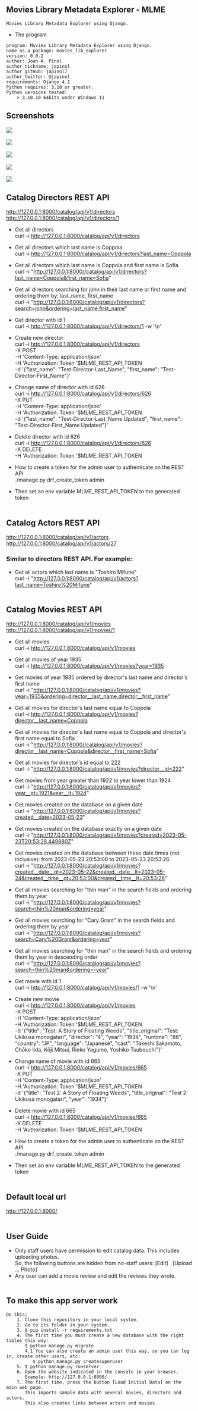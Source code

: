 ## Movies Library Metadata Explorer - MLME

    Movies Library Metadata Explorer using Django.


   * The program 

	program: Movies Library Metadata Explorer using Django.
    name as a package: movies_lib_explorer 
	version: 0.0.2
	author: Joan A. Pinol
	author_nickname: japinol
	author_gitHub: japinol7
	author_twitter: @japinol
	requirements: Django 4.1
	Python requires: 3.10 or greater.
	Python versions tested: 
        > 3.10.10 64bits under Windows 11


## Screenshots

<img src="screenshots/screenshot1.png"> <br/> <br/>
<img src="screenshots/screenshot2.png"> <br/> <br/>
<img src="screenshots/screenshot3.png"> <br/> <br/>
<img src="screenshots/screenshot4.png"> <br/> <br/>
<img src="screenshots/screenshot5.png"> <br/>


## Catalog Directors REST API

http://127.0.0.1:8000/catalog/api/v1/directors  <br/>
http://127.0.0.1:8000/catalog/api/v1/directors/1


* Get all directors <br/>
curl -i http://127.0.0.1:8000/catalog/api/v1/directors


* Get all directors which last name is Coppola<br/>
curl -i http://127.0.0.1:8000/catalog/api/v1/directors?last_name=Coppola


* Get all directors which last name is Coppola and first name is Sofia<br/>
curl -i "http://127.0.0.1:8000//catalog/api/v1/directors?last_name=Coppola&first_name=Sofia"


* Get all directors searching for john in their last name or first name and ordering them by: last_name, first_name <br/>
curl -i "http://127.0.0.1:8000/catalog/api/v1/directors?search=john&ordering=last_name,first_name"


* Get director with id 1 <br/>
curl -i http://127.0.0.1:8000/catalog/api/v1/directors/1 -w '\n'


* Create new director <br/>
curl -i http://127.0.0.1:8000/catalog/api/v1/directors \
-X POST \
-H 'Content-Type: application/json' \
-H 'Authorization: Token '$MLME_REST_API_TOKEN \
-d '{"last_name": "Test-Director-Last_Name", "first_name": "Test-Director-First_Name"}'
 

* Change name of director with id 626 <br/>
curl -i http://127.0.0.1:8000/catalog/api/v1/directors/626 \
-X PUT \
-H 'Content-Type: application/json' \
-H 'Authorization: Token '$MLME_REST_API_TOKEN \
-d '{"last_name": "Test-Director-Last_Name Updated", "first_name": "Test-Director-First_Name Updated"}'


* Delete director with id 626 <br/>
curl -i http://127.0.0.1:8000/catalog/api/v1/directors/626 \
-X DELETE \
-H 'Authorization: Token '$MLME_REST_API_TOKEN


* How to create a token for the admin user to authenticate on the REST API <br/>
./manage.py drf_create_token admin
* Then set an env variable MLME_REST_API_TOKEN to the generated token
<br/> <br/>


## Catalog Actors REST API

http://127.0.0.1:8000/catalog/api/v1/actors  <br/>
http://127.0.0.1:8000/catalog/api/v1/actors/27

### Similar to directors REST API. For example:

* Get all actors which last name is "Toshiro Mifune"<br/>
curl -i "http://127.0.0.1:8000/catalog/api/v1/actors?last_name=Toshiro%20Mifune"
<br/> <br/>


## Catalog Movies REST API

http://127.0.0.1:8000/catalog/api/v1/movies  <br/>
http://127.0.0.1:8000/catalog/api/v1/movies/1


* Get all movies <br/>
curl -i http://127.0.0.1:8000/catalog/api/v1/movies


* Get all movies of year 1935 <br/>
curl -i http://127.0.0.1:8000/catalog/api/v1/movies?year=1935


* Get movies of year 1935 ordered by director's last name and director's first name <br/>
curl -i "http://127.0.0.1:8000/catalog/api/v1/movies?year=1935&ordering=director__last_name,director__first_name"


* Get all movies for director's last name equal to Coppola <br/>
curl -i http://127.0.0.1:8000/catalog/api/v1/movies?director__last_name=Coppola


* Get all movies for director's last name equal to Coppola and director's first name equal to Sofia <br/>
curl -i "http://127.0.0.1:8000//catalog/api/v1/movies?director__last_name=Coppola&director__first_name=Sofia"


* Get all movies for director's id equal to 222 <br/>
curl -i "http://127.0.0.1:8000/catalog/api/v1/movies?director__id=222"


* Get movies from year greater than 1922 to year lower than 1924 <br/>
curl -i "http://127.0.0.1:8000/catalog/api/v1/movies?year__gt=1921&year__lt=1924"


* Get movies created on the database on a given date <br/>
curl -i "http://127.0.0.1:8000/catalog/api/v1/movies?created__date=2023-05-23"


* Get movies created on the database exactly on a given date <br/>
curl -i "http://127.0.0.1:8000/catalog/api/v1/movies?created=2023-05-23T20:53:28.449880Z"


* Get movies created on the database between these date times (not inclusive): from 2023-05-23 20:53:00 to 2023-05-23 20:53:26  <br/>
curl -i "http://127.0.0.1:8000/catalog/api/v1/movies?created__date__gt=2023-05-22&created__date__lt=2023-05-24&created__time__gt=20:53:00&created__time__lt=20:53:26"
 

* Get all movies searching for "thin man" in the search fields and ordering them by year <br/>
curl -i "http://127.0.0.1:8000/catalog/api/v1/movies?search=thin%20man&ordering=year"


* Get all movies searching for "Cary Grant" in the search fields and ordering them by year <br/>
curl -i "http://127.0.0.1:8000/catalog/api/v1/movies?search=Cary%20Grant&ordering=year"


* Get all movies searching for "thin man" in the search fields and ordering them by year in descending order <br/>
curl -i "http://127.0.0.1:8000/catalog/api/v1/movies?search=thin%20man&ordering=-year"


* Get movie with id 1 <br/>
curl -i http://127.0.0.1:8000/catalog/api/v1/movies/1 -w '\n'


* Create new movie <br/>
curl -i http://127.0.0.1:8000/catalog/api/v1/movies \
-X POST \
-H 'Content-Type: application/json' \
-H 'Authorization: Token '$MLME_REST_API_TOKEN \
-d '{"title": "Test: A Story of Floating Weeds", "title_original": "Test: Ukikusa monogatari", "director": "4", "year": "1934", "runtime": "86", "country": "JP", "language": "Japanese", "cast": "Takeshi Sakamoto, Chōko Iida, Kōji Mitsui, Rieko Yagumo, Yoshiko Tsubouchi"}'


* Change name of movie with id 665 <br/>
curl -i http://127.0.0.1:8000/catalog/api/v1/movies/665 \
-X PUT \
-H 'Content-Type: application/json' \
-H 'Authorization: Token '$MLME_REST_API_TOKEN \
-d '{"title": "Test 2: A Story of Floating Weeds", "title_original": "Test 2: Ukikusa monogatari", "year": "1934"}'


* Delete movie with id 665 <br/>
curl -i http://127.0.0.1:8000/catalog/api/v1/movies/665 \
-X DELETE \
-H 'Authorization: Token '$MLME_REST_API_TOKEN


* How to create a token for the admin user to authenticate on the REST API <br/>
./manage.py drf_create_token admin
* Then set an env variable MLME_REST_API_TOKEN to the generated token
<br/> <br/>


## Default local url

http://127.0.0.1:8000/
<br/> <br/>


## User Guide

* Only staff users have permission to edit catalog data. This includes uploading photos. <br/>
  So, the following buttons are hidden from no-staff users: \[Edit] &nbsp;&nbsp;\[Upload ... Photo]
* Any user can add a movie review and edit the reviews they wrote.
<br/> <br/>


## To make this app server work

	Do this:
	    1. Clone this repository in your local system.
	    2. Go to its folder in your system.
	    3. $ pip install -r requirements.txt
	    4. The first time you must create a new database with the right tables this way:
	       $ python manage.py migrate
	       4.1 You can also create an admin user this way, so you can log in, create other users, etc:
	          $ python manage.py createsuperuser
	    5. $ python manage.py runserver
	    6. Open the website indicated in the console in your browser.
	       Example: http://127.0.0.1:8000/
	    7. The first time, press the button [Load Initial Data] on the main web page.
	       This imports sample data with several movies, directors and actors.
	       This also creates links between actors and movies.
